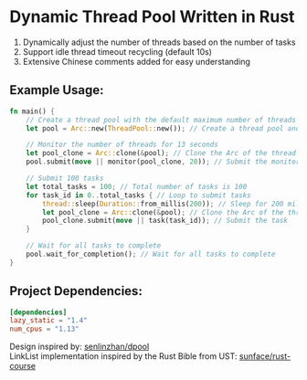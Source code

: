 # Dynamic Thread Pool Written in Rust

1. Dynamically adjust the number of threads based on the number of tasks
2. Support idle thread timeout recycling (default 10s)
3. Extensive Chinese comments added for easy understanding

## Example Usage:

```rust
fn main() {
    // Create a thread pool with the default maximum number of threads supported by the hardware
    let pool = Arc::new(ThreadPool::new()); // Create a thread pool and use Arc for reference counting

    // Monitor the number of threads for 13 seconds
    let pool_clone = Arc::clone(&pool); // Clone the Arc of the thread pool
    pool.submit(move || monitor(pool_clone, 20)); // Submit the monitoring task

    // Submit 100 tasks
    let total_tasks = 100; // Total number of tasks is 100
    for task_id in 0..total_tasks { // Loop to submit tasks
        thread::sleep(Duration::from_millis(200)); // Sleep for 200 milliseconds after submitting each task
        let pool_clone = Arc::clone(&pool); // Clone the Arc of the thread pool
        pool_clone.submit(move || task(task_id)); // Submit the task
    }

    // Wait for all tasks to complete
    pool.wait_for_completion(); // Wait for all tasks to complete
}
```

## Project Dependencies:

```toml
[dependencies]
lazy_static = "1.4"
num_cpus = "1.13"
```

Design inspired by: [senlinzhan/dpool](https://github.com/senlinzhan/dpool)  
LinkList implementation inspired by the Rust Bible from UST: [sunface/rust-course](https://github.com/sunface/rust-course)
